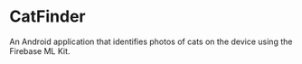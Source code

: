 # CatFinder

An Android application that identifies photos of cats on the device using the Firebase ML Kit.